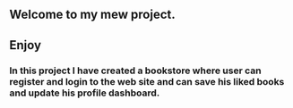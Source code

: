 ## Welcome to my mew project.
## Enjoy

### In this project I have created a bookstore where user can register and login  to the web site and can save his liked books and update his profile dashboard.